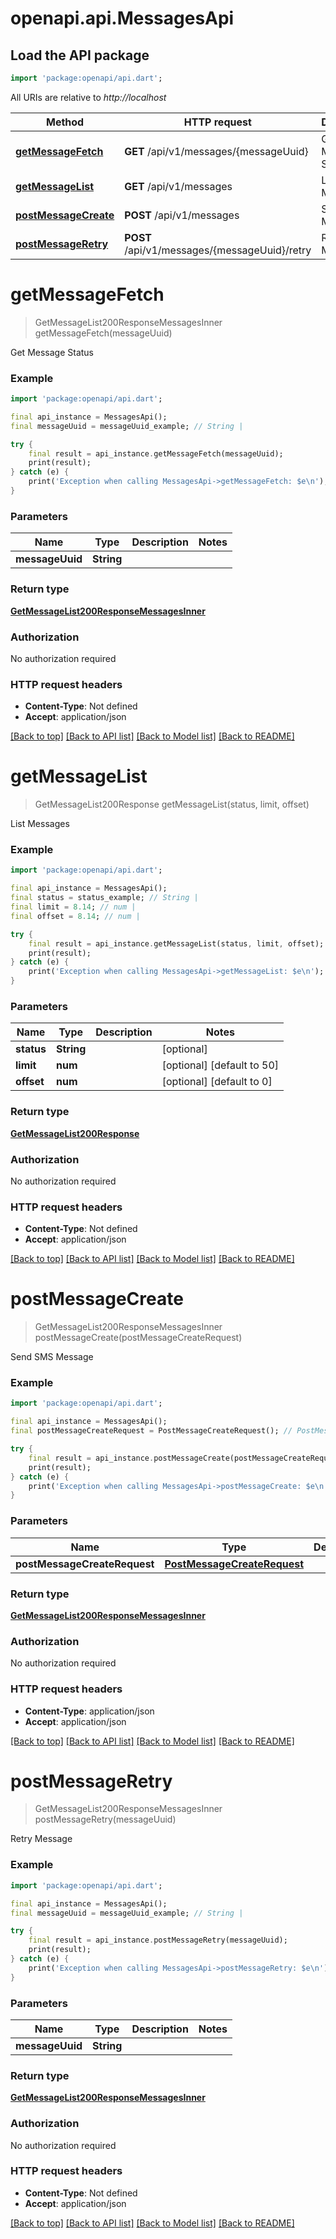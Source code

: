 # openapi.api.MessagesApi

## Load the API package
```dart
import 'package:openapi/api.dart';
```

All URIs are relative to *http://localhost*

Method | HTTP request | Description
------------- | ------------- | -------------
[**getMessageFetch**](MessagesApi.md#getmessagefetch) | **GET** /api/v1/messages/{messageUuid} | Get Message Status
[**getMessageList**](MessagesApi.md#getmessagelist) | **GET** /api/v1/messages | List Messages
[**postMessageCreate**](MessagesApi.md#postmessagecreate) | **POST** /api/v1/messages | Send SMS Message
[**postMessageRetry**](MessagesApi.md#postmessageretry) | **POST** /api/v1/messages/{messageUuid}/retry | Retry Message


# **getMessageFetch**
> GetMessageList200ResponseMessagesInner getMessageFetch(messageUuid)

Get Message Status

### Example
```dart
import 'package:openapi/api.dart';

final api_instance = MessagesApi();
final messageUuid = messageUuid_example; // String | 

try {
    final result = api_instance.getMessageFetch(messageUuid);
    print(result);
} catch (e) {
    print('Exception when calling MessagesApi->getMessageFetch: $e\n');
}
```

### Parameters

Name | Type | Description  | Notes
------------- | ------------- | ------------- | -------------
 **messageUuid** | **String**|  | 

### Return type

[**GetMessageList200ResponseMessagesInner**](GetMessageList200ResponseMessagesInner.md)

### Authorization

No authorization required

### HTTP request headers

 - **Content-Type**: Not defined
 - **Accept**: application/json

[[Back to top]](#) [[Back to API list]](../README.md#documentation-for-api-endpoints) [[Back to Model list]](../README.md#documentation-for-models) [[Back to README]](../README.md)

# **getMessageList**
> GetMessageList200Response getMessageList(status, limit, offset)

List Messages

### Example
```dart
import 'package:openapi/api.dart';

final api_instance = MessagesApi();
final status = status_example; // String | 
final limit = 8.14; // num | 
final offset = 8.14; // num | 

try {
    final result = api_instance.getMessageList(status, limit, offset);
    print(result);
} catch (e) {
    print('Exception when calling MessagesApi->getMessageList: $e\n');
}
```

### Parameters

Name | Type | Description  | Notes
------------- | ------------- | ------------- | -------------
 **status** | **String**|  | [optional] 
 **limit** | **num**|  | [optional] [default to 50]
 **offset** | **num**|  | [optional] [default to 0]

### Return type

[**GetMessageList200Response**](GetMessageList200Response.md)

### Authorization

No authorization required

### HTTP request headers

 - **Content-Type**: Not defined
 - **Accept**: application/json

[[Back to top]](#) [[Back to API list]](../README.md#documentation-for-api-endpoints) [[Back to Model list]](../README.md#documentation-for-models) [[Back to README]](../README.md)

# **postMessageCreate**
> GetMessageList200ResponseMessagesInner postMessageCreate(postMessageCreateRequest)

Send SMS Message

### Example
```dart
import 'package:openapi/api.dart';

final api_instance = MessagesApi();
final postMessageCreateRequest = PostMessageCreateRequest(); // PostMessageCreateRequest | 

try {
    final result = api_instance.postMessageCreate(postMessageCreateRequest);
    print(result);
} catch (e) {
    print('Exception when calling MessagesApi->postMessageCreate: $e\n');
}
```

### Parameters

Name | Type | Description  | Notes
------------- | ------------- | ------------- | -------------
 **postMessageCreateRequest** | [**PostMessageCreateRequest**](PostMessageCreateRequest.md)|  | [optional] 

### Return type

[**GetMessageList200ResponseMessagesInner**](GetMessageList200ResponseMessagesInner.md)

### Authorization

No authorization required

### HTTP request headers

 - **Content-Type**: application/json
 - **Accept**: application/json

[[Back to top]](#) [[Back to API list]](../README.md#documentation-for-api-endpoints) [[Back to Model list]](../README.md#documentation-for-models) [[Back to README]](../README.md)

# **postMessageRetry**
> GetMessageList200ResponseMessagesInner postMessageRetry(messageUuid)

Retry Message

### Example
```dart
import 'package:openapi/api.dart';

final api_instance = MessagesApi();
final messageUuid = messageUuid_example; // String | 

try {
    final result = api_instance.postMessageRetry(messageUuid);
    print(result);
} catch (e) {
    print('Exception when calling MessagesApi->postMessageRetry: $e\n');
}
```

### Parameters

Name | Type | Description  | Notes
------------- | ------------- | ------------- | -------------
 **messageUuid** | **String**|  | 

### Return type

[**GetMessageList200ResponseMessagesInner**](GetMessageList200ResponseMessagesInner.md)

### Authorization

No authorization required

### HTTP request headers

 - **Content-Type**: Not defined
 - **Accept**: application/json

[[Back to top]](#) [[Back to API list]](../README.md#documentation-for-api-endpoints) [[Back to Model list]](../README.md#documentation-for-models) [[Back to README]](../README.md)

